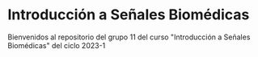 # Introducción a Señales Biomédicas
Bienvenidos al repositorio del grupo 11 del curso "Introducción a Señales Biomédicas" del ciclo 2023-1

